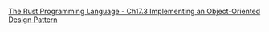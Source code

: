 <!--
 * @Author: shaqsnake
 * @Email: shaqsnake@gmail.com
 * @Date: 2019-09-30 16:36:50
 * @LastEditTime: 2019-10-15 10:26:06
 * @Description: The Rust Programming Language - Ch17.3 Implementing an Object-Oriented Design Pattern
 -->
[The Rust Programming Language - Ch17.3 Implementing an Object-Oriented Design Pattern](https://doc.rust-lang.org/book/ch17-03-oo-design-patterns.html)